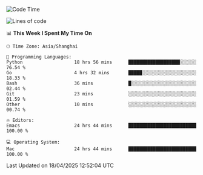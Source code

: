 <!--START_SECTION:waka-->
![Code Time](http://img.shields.io/badge/Code%20Time-2%2C651%20hrs%2051%20mins-blue)

![Lines of code](https://img.shields.io/badge/From%20Hello%20World%20I%27ve%20Written-335.3%20thousand%20lines%20of%20code-blue)

📊 **This Week I Spent My Time On** 

```text
🕑︎ Time Zone: Asia/Shanghai

💬 Programming Languages: 
Python                   18 hrs 56 mins      ███████████████████░░░░░░   76.54 % 
Go                       4 hrs 32 mins       █████░░░░░░░░░░░░░░░░░░░░   18.33 % 
Bash                     36 mins             █░░░░░░░░░░░░░░░░░░░░░░░░   02.44 % 
Git                      23 mins             ░░░░░░░░░░░░░░░░░░░░░░░░░   01.59 % 
Other                    10 mins             ░░░░░░░░░░░░░░░░░░░░░░░░░   00.74 % 

🔥 Editors: 
Emacs                    24 hrs 44 mins      █████████████████████████   100.00 % 

💻 Operating System: 
Mac                      24 hrs 44 mins      █████████████████████████   100.00 % 
```


 Last Updated on 18/04/2025 12:52:04 UTC
<!--END_SECTION:waka-->

